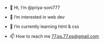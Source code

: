 - 👋 Hi, I’m @priya-soni777
- 👀 I’m interested in web dev
- 🌱 I’m currently learning html & css

- 📫 How to reach me 77.ps.77.ps@gmail.com

<!---
priya-soni777/priya-soni777 is a ✨ special ✨ repository because its `README.md` (this file) appears on your GitHub profile.
You can click the Preview link to take a look at your changes.
--->
